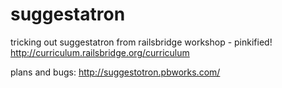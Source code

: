 suggestatron
============

tricking out suggestatron from railsbridge workshop - pinkified! 
http://curriculum.railsbridge.org/curriculum

plans and bugs:
http://suggestotron.pbworks.com/
